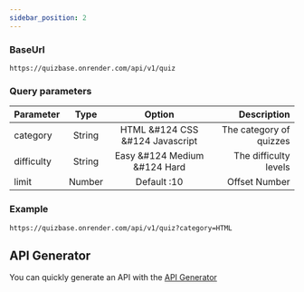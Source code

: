 ```yaml
---
sidebar_position: 2
---
```


### BaseUrl

```
https://quizbase.onrender.com/api/v1/quiz
```

### Query parameters

| Parameter  |  Type  |             Option              |             Description |
| :--------- | :----: | :-----------------------------: | ----------------------: |
| category   | String | HTML &#124 CSS &#124 Javascript | The category of quizzes |
| difficulty | String |  Easy &#124 Medium &#124 Hard   |   The difficulty levels |
| limit      | Number |           Default :10           |           Offset Number |

### Example

```
https://quizbase.onrender.com/api/v1/quiz?category=HTML

```

## API Generator

You can quickly generate an API with the <a className="text-primary" href="/api-helper">API Generator</a>
